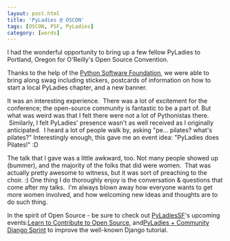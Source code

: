 ```yaml
---
layout: post.html
title: 'PyLadies @ OSCON'
tags: [OSCON, PSF, PyLadies]
category: [words]
---
```


I had the wonderful opportunity to bring up a few fellow PyLadies to Portland, Oregon for O'Reilly's Open Source Convention.  

Thanks to the help of the [Python Software Foundation][PSF], we were able to bring along swag including stickers, postcards of information on how to start a local PyLadies chapter, and a new banner. 

It was an interesting experience.  There was a lot of excitement for the conference; the open-source community is fantastic to be a part of. But what was weird was that I felt there were not a lot of Pythonistas there.  Similarly, I felt PyLadies' presence wasn't as well received as I originally anticipated.  I heard a lot of people walk by, asking "pe... pilates? what's pilates?" Interestingly enough, this gave me an event idea: "PyLadies does Pilates!" :D 

The talk that I gave was a little awkward, too. Not many people showed up (bummer), and the majority of the folks that did were women.  That was actually pretty awesome to witness, but it was sort of preaching to the choir. :) One thing I do thoroughly enjoy is the conversation & questions that come after my talks.  I'm always blown away how everyone wants to get more women involved, and how welcoming new ideas and thoughts are to do such thing.

In the spirit of Open Source - be sure to check out [PyLadiesSF][PyLadiesSF]'s upcoming events:[Learn to Contribute to Open Source][Learn], and[PyLadies + Community Django Sprint][Sprint] to improve the well-known Django tutorial.

[PSF]: http://www.psf.org "PSF"
[PyLadiesSF]: http://www.meetup.com/PyLadiesSF/ "PyLadies SF Meetup Group"
[Learn]: http://www.meetup.com/PyLadiesSF/events/73638942/ "Learn to Contribute to OSS event"
[Sprint]: http://www.meetup.com/PyLadiesSF/events/73639302/ "Django + PyLadiesSF Sprint"
